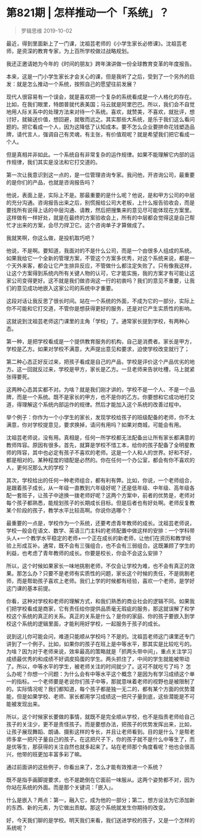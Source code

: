 # 第821期 | 怎样推动一个「系统」？
> 罗辑思维
2019-10-02

最近，得到里面新上了一门课，沈祖芸老师的《小学生家长必修课》。沈祖芸老师，是资深的教育专家，为上百所学校做过战略规划。

我还正邀请她为今年的《时间的朋友》跨年演讲做一份全球教育变革的年度报告。

本来，这是一门小学生家长才会关心的课，但是我听了之后，受到了一个另外的启发：就是怎么推动一个系统，按照自己的愿望往前发展？

现代人很容易有一个误会，就是喜欢把一个复杂的系统看成是一个人格化的存在。比如，在我们眼里，特朗普就代表美国；马云就是阿里巴巴。所以，我们会不自觉地用人际关系中的处理方法来对待一个系统。喜欢，就赞美，不喜欢，就批评，想讨好，就输送价值，想回避，就敬而远之。其实那些大系统，是乐于我们这么看问题的。把它看成一个人，因为这降低了认知成本。要不怎么企业要拼命花钱塑造品牌，请代言人，强调自己有灵魂，有主张，有价值观呢？就是希望我们把它看成一个人。

但是真相并非如此。一个系统自有非常复杂的运作规律。如果不能理解它内部的运作规律，我们其实是没法和它打交道的。

第一次让我意识到这一点的，是一位管理咨询专家。我问他，开咨询公司，最重要的是你们的产品，也就是咨询报告吗？

他说，表面上是，实际上不是。那最重要的是什么呢？他说，是和甲方公司的中层的充分沟通。咨询报告出来之后，别慌报给公司大老板，上什么报告验收会，而是要找所有说得上话的中层沟通、请教，然后把搜集来的意见尽可能体现在方案里。这样做有一样好处，就是在最终的方案验收会上，所有的中层都会觉得这是自己帮忙才出来的方案，会尽力捍卫它。这个咨询单子才算做成了。

我就笑啊，你这么做，是投机取巧吧？

他说，不是啊。要知道，我面对的不是什么公司，而是一个由很多人组成的系统。如果我给它一个全新的管理方案，不管这个方案多优秀，对这个系统来说，都是一个天外来客，都会让它产生排异反应，不管做什么都注定失败了。只有像我这样，让这个方案得到系统内所有关键人物的认可，它才能实施，我的方案才有可能让这家公司变得更好。这不就是我们做咨询这一行的初衷吗？我们的意见不重要，让我们的意见成功地嵌入这家公司的系统中才重要。

这段对话让我反思了很长时间。站在一个系统的外面，不成为它的一部分，实际上你不可能和它打交道，不管你是想获得更好的服务，还是对它产生实质性的影响。

这就说到沈祖芸老师这门课里的主角「学校」了。通常家长提到学校，有两种心态。

第一种，是把学校看成是一个提供教育服务的机构，自己是消费者。家长是甲方，学校是乙方。如果对学校不满意，大声提出意见和要求，迫使学校改变就行了；

第二种心态正好反过来，把孩子看成是自己的产品，学校是评价这个产品优劣的地方。这一回就反过来，学校是甲方，家长是乙方。一旦老师来告状吐槽，马上就紧张得要死。

这两种心态其实都不对。为啥？就是我们刚才讲的，学校不是一个人、不是一个品牌，而是一个系统。既不是家长的甲方，也不是你的乙方。你要想和它成功地打交道，得理解这个系统内部运作的规律。然后才能加入这个系统的改善过程中。

举个例子：你作为一个小学生的家长，发现学校给孩子的班级配备的老师，你不太满意，你对学校提意见，要求换掉，请问有用吗？如果对商城，可能会有用。

沈祖芸老师说，没有用。真相是，任何一所学校都无法配备出让所有家长都满意的教师阵容。原因有很多。首先，就算是学校不惜工本，给你的孩子配备了全明星教师的阵容，其中也必定有孩子不喜欢的老师。这是一个人和人的世界。好和不好，都是相对的。某种程度的错配是必然的。你在任何一个办公室，都会有你不喜欢的人，更何况那么大的学校？

其次，学校给出的任何一种老师组合，都有利有弊。比如，你说，一个老师组合，是跟着孩子成长，从一年级一直教到六年级好呢？还是低年级、中年级、高年级各配一套班子，让孩子中途换一拨老师好呢？这两个方案中，前者的优势是，老师对每个孩子都熟悉，能规划孩子的长期成长目标。但是后者也有好处啊。老师反复教某个阶段的孩子，教学水平比较高啊。你说你选哪个？

最重要的一点是，学校作为一个系统，还要考虑青年教师的成长。沈祖芸老师说，学校一般会在语文、数学、英语三门主科的老师配置中做这样的安排：一个学科带头人+一个教学水平稳定的老师+一个正在成长的新老师，让他们在资历和教学经验上形成互补。通常，既不会有三强组合，也不会有三弱组合。这既兼顾了学生的利益，也考虑了青年教师的成长。你要是校长，你会不会这么安排？

所以，这个时候如果家长一味地挑剔老师，不仅会让学校为难，也不会有真正的效果。那怎么办？只要不是老师有实质性的问题，家长这个时候的责任，不是挑剔老师，而是帮助孩子喜欢上老师。我们上学的时候都有经验，喜欢一个老师，是学好这门课的基本前提。

你看，这种对学校和老师的理解方式，和我们熟悉的商业社会的逻辑不同。如果我们把学校看成是商家，它有责任给你提供品质毫无瑕疵的服务，那这就误解了和学校这个系统的真正的关系。真正的关系是什么？是你的家庭、你的孩子要嵌入到学校这个系统的逻辑里面，才能利用好学校，一起服务于孩子的成长。

说到这儿你可能会问，难道只能顺从学校吗？不是的。沈祖芸老师这门课里还专门讲到了一个例子。比如，如果你的孩子在班上是中等水平，那其实是比较吃亏的。为啥？因为对于老师来说，效率最高的策略就是「抓两头带中间」，重点关注学习成绩最优秀的和成绩不好调皮捣蛋的学生。两头抓住了，中间的学生就能被带动了。所以，中等水平的学生，被老师关注的时间就少了。这可不就吃亏了吗？
怎么办呢？你想一个问题：为什么会有中等水平这个概念？是因为有学习成绩这个单一的指标。一个老师要是老说你们孩子中等，那就意味着老师的视野也是被限制了的。实际情况呢？我们都知道，每个孩子都是独一无二的，都有某个方面的优势潜能，但是如果学校、老师、家长都用学习成绩这一把尺子量到底，这些潜能是不可能被发现出来。

所以，这个时候家长要做的事情，就既不是完全顺从学校，也不是指责老师给自己孩子的关注少，更不是责怪孩子。而是要想办法，把孩子的优势发挥出来，比如，让孩子展现舞蹈、朗诵、摄影这样的专长，并且让老师看到。目的是什么？是帮老师多拿一把尺子量自己的孩子。在这把尺子下，你的孩子就不是什么中等生了，而是优等生，那获得的关注自然也就多起来了。站在老师那个角度看呢？他也会很高兴，他带的班更加丰富多彩了嘛。

通过前面讲的这些例子，你看出来了，怎么才能有效推进一个系统？

既不是指手画脚提要求，也不是跪倒在它面前一味服从。这两个姿势都不对，因为你站在系统的外面。而是那个关键词：「嵌入」。

什么是嵌入？两点：第一，融入它，成为他的一部分；第二，想方设法为它添加新的东西、新的元素，为它做出贡献。那这个系统就发生你期待的改变。

好，今天我们聊的是学校。明天我们来看，我们送进学校的孩子，又是一个怎样的系统呢？

